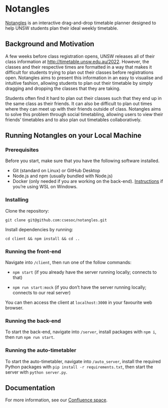 # Notangles

[Notangles](https://notangles.csesoc.app/) is an interactive drag-and-drop timetable planner designed to help UNSW students plan their ideal weekly timetable.


## Background and Motivation

A few weeks before class registration opens, UNSW releases all of their class information at http://timetable.unsw.edu.au/2022. However, the classes and their respective times are formatted in a way that makes it difficult for students trying to plan out their classes before registrations open. Notangles aims to present this information in an easy to visualise and intuitive fashion, allowing students to plan out their timetable by simply dragging and dropping the classes that they are taking.

Students often find it hard to plan out their classes such that they end up in the same class as their friends. It can also be difficult to plan out times where they can meet up with their friends outside of class. Notangles aims to solve this problem through social timetabling, allowing users to view their friends’ timetables and to also plan out timetables collaboratively.

## Running Notangles on your Local Machine

### Prerequisites

Before you start, make sure that you have the following software installed.

- Git (standard on Linux) or GitHub Desktop
- Node.js and npm (usually bundled with Node.js)
- Docker (only needed if you are working on the back-end). [Instructions](https://docs.microsoft.com/en-us/windows/wsl/tutorials/wsl-containers) if you’re using WSL on Windows.

### Installing

Clone the repository:

`git clone git@github.com:csesoc/notangles.git`

Install dependencies by running:

`cd client && npm install && cd ..`

### Running the front-end

Navigate into `/client`, then run one of the follow commands:

- `npm start` (if you already have the server running locally; connects to that)

- `npm run start:mock` (if you don’t have the server running locally; connects to our real server)

You can then access the client at `localhost:3000` in your favourite web browser.

### Running the back-end

To start the back-end, navigate into `/server`, install packages with `npm i`, then run `npm run start`. 

### Running the auto-timetabler

To start the auto-timetabler, navigate into `/auto_server`, install the required Python packages with `pip install -r requirements.txt`, then start the server with `python server.py`.

## Documentation

For more information, see our [Confluence space](https://compclub.atlassian.net/wiki/spaces/N/overview?homepageId=2142536957).

